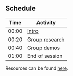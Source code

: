 ## Schedule

| Time  | Activity                        |
|-------|---------------------------------|
| 00:00 | [Intro](./intro.md)             |
| 00:20 | [Group research](./research.md) |
| 00:40 | Group demos                     |
| 01:00 | End of session                  |

Resources can be found [here](./resources.md).
